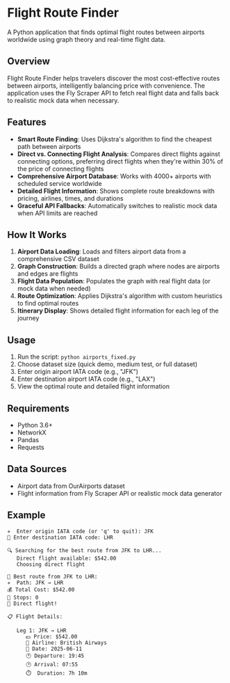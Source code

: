 # Flight Route Finder

A Python application that finds optimal flight routes between airports worldwide using graph theory and real-time flight data.

## Overview

Flight Route Finder helps travelers discover the most cost-effective routes between airports, intelligently balancing price with convenience. The application uses the Fly Scraper API to fetch real flight data and falls back to realistic mock data when necessary.

## Features

- **Smart Route Finding**: Uses Dijkstra's algorithm to find the cheapest path between airports
- **Direct vs. Connecting Flight Analysis**: Compares direct flights against connecting options, preferring direct flights when they're within 30% of the price of connecting flights
- **Comprehensive Airport Database**: Works with 4000+ airports with scheduled service worldwide
- **Detailed Flight Information**: Shows complete route breakdowns with pricing, airlines, times, and durations
- **Graceful API Fallbacks**: Automatically switches to realistic mock data when API limits are reached

## How It Works

1. **Airport Data Loading**: Loads and filters airport data from a comprehensive CSV dataset
2. **Graph Construction**: Builds a directed graph where nodes are airports and edges are flights
3. **Flight Data Population**: Populates the graph with real flight data (or mock data when needed)
4. **Route Optimization**: Applies Dijkstra's algorithm with custom heuristics to find optimal routes
5. **Itinerary Display**: Shows detailed flight information for each leg of the journey

## Usage

1. Run the script: `python airports_fixed.py`
2. Choose dataset size (quick demo, medium test, or full dataset)
3. Enter origin airport IATA code (e.g., "JFK")
4. Enter destination airport IATA code (e.g., "LAX")
5. View the optimal route and detailed flight information

## Requirements

- Python 3.6+
- NetworkX
- Pandas
- Requests

## Data Sources

- Airport data from OurAirports dataset
- Flight information from Fly Scraper API or realistic mock data generator

## Example

```
✈️  Enter origin IATA code (or 'q' to quit): JFK
🛬 Enter destination IATA code: LHR

🔍 Searching for the best route from JFK to LHR...
   Direct flight available: $542.00
   Choosing direct flight

🎯 Best route from JFK to LHR:
✈️  Path: JFK → LHR
💰 Total Cost: $542.00
🛑 Stops: 0
🎉 Direct flight!

📋 Flight Details:

   Leg 1: JFK → LHR
      💵 Price: $542.00
      🏢 Airline: British Airways
      📅 Date: 2025-06-11
      🕐 Departure: 19:45
      🕑 Arrival: 07:55
      ⏱️  Duration: 7h 10m
```
